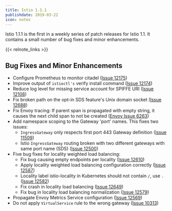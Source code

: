 ```yaml
---
title: Istio 1.1.1
publishdate: 2019-03-22
icon: notes
---
```


Istio 1.1.1 is the first in a weekly series of patch releases for Istio 1.1.  It contains a small number of bug fixes and minor enhancements.

{{< relnote_links >}}

## Bug Fixes and Minor Enhancements

- Configure Prometheus to monitor citadel ([Issue 12175](https://github.com/istio/istio/pull/12175))
- Improve output of `istioctl's` verify install command ([Issue 12174](https://github.com/istio/istio/pull/12174))
- Reduce log level for missing service account for SPIFFE URI ([Issue 12108](https://github.com/istio/istio/issues/12108))
- Fix broken path on the opt-in SDS feature's Unix domain socket ([Issue 12688](https://github.com/istio/istio/pull/12688))
- Fix Envoy tracing: If parent span is propagated with empty string, it causes the next child span to not be created ([Envoy Issue 6263](https://github.com/envoyproxy/envoy/pull/6263))
- Add namespace scoping to the Gateway 'port' names.  This fixes two issues:
  - `IngressGateway` only respects first port 443 Gateway definition ([Issue 11509](https://github.com/istio/istio/issues/11509))
  - Istio `IngressGateway` routing broken with two different gateways with same port name (SDS) ([Issue 12500](https://github.com/istio/istio/issues/12500))
- Five bug fixes for locality weighted load balancing:
  - Fix bug causing empty endpoints per locality ([Issue 12610](https://github.com/istio/istio/issues/12610))
  - Apply locality weighted load balancing configuration correctly ([Issue 12587](https://github.com/istio/istio/issues/12587))
  - Locality label istio-locality in Kubernetes should not contain `/`, use `.` ([Issue 12582](https://github.com/istio/istio/issues/12582))
  - Fix crash in locality load balancing ([Issue 12649](https://github.com/istio/istio/pull/12649))
  - Fix bug in locality load balancing normalization ([Issue 12579](https://github.com/istio/istio/pull/12579))
- Propagate Envoy Metrics Service configuration ([Issue 12569](https://github.com/istio/istio/issues/12569))
- Do not apply `VirtualService` rule to the wrong gateway ([Issue 10313](https://github.com/istio/istio/issues/10313))

